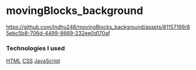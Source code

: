 <h1>movingBlocks_background</h1>


https://github.com/Indhu248/movingBlocks_background/assets/81157199/85ebc5b8-706d-4499-8669-232ee0d170af

### Technologies I used
[HTML](https://developer.mozilla.org/en-US/docs/Learn/HTML/Introduction_to_HTML)
[CSS](https://developer.mozilla.org/en-US/docs/Web/CSS/Tutorials)
[JavaScript](https://developer.mozilla.org/en-US/docs/Web/JavaScript)
